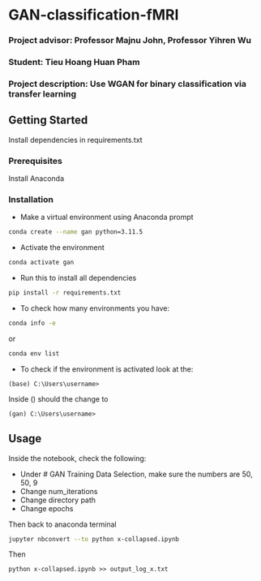 # GAN-classification-fMRI

### Project advisor: Professor Majnu John, Professor Yihren Wu

### Student: Tieu Hoang Huan Pham

### Project description: Use WGAN for binary classification via transfer learning

## Getting Started
Install dependencies in requirements.txt

### Prerequisites
Install Anaconda

### Installation
* Make a virtual environment using Anaconda prompt
```sh
conda create --name gan python=3.11.5
```
* Activate the environment
```sh
conda activate gan
```
* Run this to install all dependencies
```sh
pip install -r requirements.txt
```
* To check how many environments you have:
```sh
conda info -e
```
or 
```sh
conda env list
```
* To check if the environment is activated look at the:

`(base) C:\Users\username>`

Inside () should the change to

`(gan) C:\Users\username>`



## Usage
Inside the notebook, check the following:

* Under # GAN Training Data Selection, make sure the numbers are 50, 50, 9
* Change num_iterations
* Change directory path
* Change epochs

Then back to anaconda terminal
```sh
jupyter nbconvert --to python x-collapsed.ipynb
```
Then
```
python x-collapsed.ipynb >> output_log_x.txt
```




